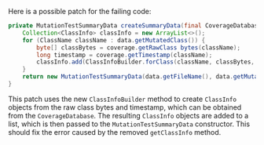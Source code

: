 Here is a possible patch for the failing code:

```java
private MutationTestSummaryData createSummaryData(final CoverageDatabase coverage, final ClassMutationResults data) {
    Collection<ClassInfo> classInfo = new ArrayList<>();
    for (ClassName className : data.getMutatedClass()) {
        byte[] classBytes = coverage.getRawClass bytes(className);
        long timestamp = coverage.getTimestamp(className);
        classInfo.add(ClassInfoBuilder.forClass(className, classBytes, timestamp));
    }
    return new MutationTestSummaryData(data.getFileName(), data.getMutations(), classInfo);
}
```

This patch uses the new `ClassInfoBuilder` method to create `ClassInfo` objects from the raw class bytes and timestamp, which can be obtained from the `CoverageDatabase`. The resulting `ClassInfo` objects are added to a list, which is then passed to the `MutationTestSummaryData` constructor. This should fix the error caused by the removed `getClassInfo` method.